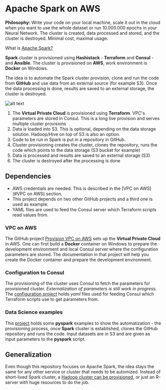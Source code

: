 # Apache Spark on AWS
**Philosophy:** Write your code on your local machine, scale it out in the cloud when you want to use the whole dataset or run 10.000.000 epochs in your Neural Network. The cluster is created, data processed and stored, and the cluster is destroyed. Minimal cost, maximal usage.

What is [Apache Spark?](https://spark.apache.org/)

**Spark** cluster is provisioned using **Hashistack** - **Terraform** and **Consul** - and **Ansible**. The cluster is provisioned on **AWS**, work environment is **Docker** on Windows.

The idea is to automate the Spark cluster provision, clone and run the code from **GitHub** and use data from an external source (for example S3). Once the data processing is done, results are saved to an external storage, the cluster is destroyed.

![alt text](https://github.com/markokole/spark-on-aws/blob/master/docs/iac.JPG "Infrastructure as Code")

1. The **Virtual Private Cloud** is provisioned using **Terraform**. VPC's parameters are stored in Consul. This is a long live provision and serves multiple cluster provisions
2. Data is loaded into S3. This is optional, depending on the data storage solution. Hadoop/Hive on top of S3 is also an option.
3. Code to be run in Spark is put in a repository in GitHub.
4. Cluster provisioning creates the cluster, clones the repository, runs the code which points to the data storage (S3 bucket for example)
5. Data is processed and results are saved to an external storage (S3)
6. The cluster is destroyed after the processing is done


## Dependencies
- AWS credentials are needed. This is described in the [VPC on AWS](#VPC on AWS) section.
- This project depends on two other GitHub projects and a third one is used as example.
- YAML files are used to feed the Consul server which Terraform scripts read values from.

### VPC on AWS
The GitHub project [Provision VPC on AWS](https://github.com/markokole/aws-with-terraform) sets up the **Virtual Private Cloud** in AWS. One can first build a **Docker** container on Windows to prepare the development environment and local Consul server where the configuration parameters are stored.
The documentation in that project will help you create the Docker container and prepare the development environment.

### Configuration to Consul
The provisioning of the cluster uses Consul to fetch the parameters for provisioned cluster. *Externalization of parameters is still work in progress*. The [configuration project](https://github.com/markokole/aws-terraform-hdp-config) holds *yaml* files used for feeding Consul which Terraform scripts use to get parameters from.

### Data Science examples
This [project](https://github.com/markokole/ds-code-for-ias) holds some **pyspark** examples to show the automatization - the provisioning process, once **Spark** cluster is established, clones the GitHub repository and runs the code. Input datasets are in S3 and are given as input parameters to the **pyspark** script.

## Generalization
Even though this repository focuses on Apache Spark, the idea stays the same for any other service or cluster that needs to be automized. Instead of short-lived Spark cluster, a [Hadoop cluster can be provisioned](https://github.com/markokole/hdp-on-aws), or just an R-server with huge resources to do the job.
